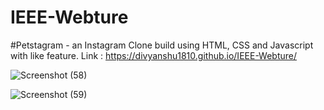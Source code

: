 # IEEE-Webture
#Petstagram - an Instagram Clone build using HTML, CSS and Javascript with like feature.
Link : https://divyanshu1810.github.io/IEEE-Webture/



![Screenshot (58)](https://user-images.githubusercontent.com/91051053/173217109-1c25d863-767d-4f26-a02f-03793af4a7eb.png)

![Screenshot (59)](https://user-images.githubusercontent.com/91051053/173217112-9b32eebd-8dff-4bfa-a9d4-43f26ed33b2d.png)
